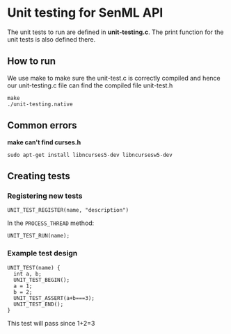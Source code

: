 # Unit testing for SenML API
The unit tests to run are defined in **unit-testing.c**. The print function for the unit tests is also defined there.

## How to run
We use make to make sure the unit-test.c is correctly compiled and hence our unit-testing.c file can find the compiled file unit-test.h
```
make
./unit-testing.native
```

## Common errors


**make can't find curses.h**

`sudo apt-get install libncurses5-dev libncursesw5-dev`

## Creating tests
### Registering new tests

```UNIT_TEST_REGISTER(name, "description")```

In the ```PROCESS_THREAD``` method:

```UNIT_TEST_RUN(name);```

### Example test design

```
UNIT_TEST(name) {
  int a, b;
  UNIT_TEST_BEGIN();
  a = 1;
  b = 2;
  UNIT_TEST_ASSERT(a+b===3);
  UNIT_TEST_END();
}
```
This test will pass since 1+2=3
